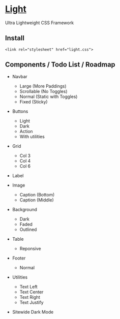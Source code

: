 # [Light](http://cquanu.github.io/light.css/)

Ultra Lightweight CSS Framework

## Install

```
<link rel="stylesheet" href="light.css">
```

## Components / Todo List / Roadmap

- Navbar
    - Large (More Paddings)
    - Scrollable (No Toggles)
    - Normal (Static with Toggles)
    - Fixed (Sticky)
    
- Buttons
    - Light
    - Dark
    - Action
    - With utilities
        
- Grid
    - Col 3
    - Col 4
    - Col 6
    
- Label

- Image
    - Caption (Bottom)
    - Caption (Middle)
    
- Background
    - Dark
    - Faded
    - Outlined
    
- Table
    - Reponsive
    
- Footer
    - Normal
    
- Utilities
    - Text Left
    - Text Center
    - Text Right
    - Text Justify

- Sitewide Dark Mode